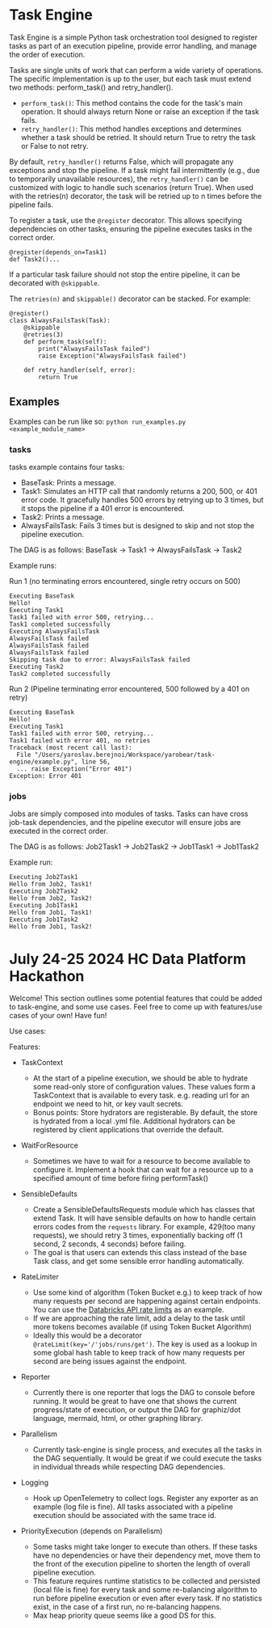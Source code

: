 # Task Engine

Task Engine is a simple Python task orchestration tool designed to register tasks as part of an execution pipeline, provide error handling, and manage the order of execution.

Tasks are single units of work that can perform a wide variety of operations. The specific implementation is up to the user, but each task must extend two methods: perform_task() and retry_handler().

- `perform_task()`: This method contains the code for the task's main operation. It should always return None or raise an exception if the task fails.
- `retry_handler()`: This method handles exceptions and determines whether a task should be retried. It should return True to retry the task or False to not retry.

By default, `retry_handler()` returns False, which will propagate any exceptions and stop the pipeline. If a task might fail intermittently (e.g., due to temporarily unavailable resources), the `retry_handler()` can be customized with logic to handle such scenarios (return True). When used with the retries(n) decorator, the task will be retried up to n times before the pipeline fails.

To register a task, use the `@register` decorator. This allows specifying dependencies on other tasks, ensuring the pipeline executes tasks in the correct order.

```
@register(depends_on=Task1)
def Task2()...
```

If a particular task failure should not stop the entire pipeline, it can be decorated with `@skippable`.

The `retries(n)` and `skippable()` decorator can be stacked. For example:

```
@register()
class AlwaysFailsTask(Task):
    @skippable
    @retries(3)
    def perform_task(self):
        print("AlwaysFailsTask failed")
        raise Exception("AlwaysFailsTask failed")
    
    def retry_handler(self, error):
        return True
```

## Examples

Examples can be run like so: `python run_examples.py <example_module_name>`


### tasks
tasks example contains four tasks:

- BaseTask: Prints a message.
- Task1: Simulates an HTTP call that randomly returns a 200, 500, or 401 error code. It gracefully handles 500 errors by retrying up to 3 times, but it stops the pipeline if a 401 error is encountered.
- Task2: Prints a message.
- AlwaysFailsTask: Fails 3 times but is designed to skip and not stop the pipeline execution.

The DAG is as follows: BaseTask -> Task1 -> AlwaysFailsTask -> Task2

Example runs:

Run 1 (no terminating errors encountered, single retry occurs on 500)
```
Executing BaseTask
Hello!
Executing Task1
Task1 failed with error 500, retrying...
Task1 completed successfully
Executing AlwaysFailsTask
AlwaysFailsTask failed
AlwaysFailsTask failed
AlwaysFailsTask failed
Skipping task due to error: AlwaysFailsTask failed
Executing Task2
Task2 completed successfully
```

Run 2 (Pipeline terminating error encountered, 500 followed by a 401 on retry)
```
Executing BaseTask
Hello!
Executing Task1
Task1 failed with error 500, retrying...
Task1 failed with error 401, no retries
Traceback (most recent call last):
  File "/Users/yaroslav.berejnoi/Workspace/yarobear/task-engine/example.py", line 56,
  ... raise Exception("Error 401")
Exception: Error 401
```

### jobs

Jobs are simply composed into modules of tasks. Tasks can have cross job-task dependencies, and the pipeline executor will ensure jobs are executed in the correct order.

The DAG is as follows: Job2Task1 -> Job2Task2 -> Job1Task1 -> Job1Task2

Example run:

```
Executing Job2Task1
Hello from Job2, Task1!
Executing Job2Task2
Hello from Job2, Task2!
Executing Job1Task1
Hello from Job1, Task1!
Executing Job1Task2
Hello from Job1, Task2!
```

# July 24-25 2024 HC Data Platform Hackathon

Welcome! This section outlines some potential features that could be added to task-engine, and some use cases. Feel free to come up with features/use cases of your own!
Have fun!

Use cases:

Features:

- TaskContext
  - At the start of a pipeline execution, we should be able to hydrate some read-only store of configuration values. These values form a TaskContext that is available to every task. e.g. reading url for an endpoint we need to hit, or key vault secrets.
  - Bonus points: Store hydrators are registerable. By default, the store is hydrated from a local .yml file. Additional hydrators can be registered by client applications that override the default.

- WaitForResource
  - Sometimes we have to wait for a resource to become available to configure it. Implement a hook that can wait for a resource up to a specified amount of time before firing performTask()

- SensibleDefaults
  - Create a SensibleDefaultsRequests module which has classes that extend Task. It will have sensible defaults on how to handle certain errors codes from the `requests` library. For example, 429(too many requests), we should retry 3 times, exponentially backing off (1 second, 2 seconds, 4 seconds) before failing.
  - The goal is that users can extends this class instead of the base Task class, and get some sensible error handling automatically.

- RateLimiter
  - Use some kind of algorithm (Token Bucket e.g.) to keep track of how many requests per second are happening against certain endpoints. You can use the [Databricks API rate limits](https://docs.databricks.com/en/resources/limits.html#limits-api-rate-limits) as an example.
  - If we are approaching the rate limit, add a delay to the task until more tokens becomes available (if using Token Bucket Algorithm)
  - Ideally this would be a decorator `@rateLimit(key='/'jobs/runs/get')`. The key is used as a lookup in some global hash table to keep track of how many requests per second are being issues against the endpoint.

- Reporter
  - Currently there is one reporter that logs the DAG to console before running. It would be great to have one that shows the current progress/state of execution, or output the DAG for graphiz/dot language, mermaid, html, or other graphing library.

- Parallelism
  - Currently task-engine is single process, and executes all the tasks in the DAG sequentially. It would be great if we could execute the tasks in individual threads while respecting DAG dependencies.

- Logging
  - Hook up OpenTelemetry to collect logs. Register any exporter as an example (log file is fine). All tasks associated with a pipeline execution should be associated with the same trace id.

- PriorityExecution (depends on Parallelism)
  - Some tasks might take longer to execute than others. If these tasks have no dependencies or have their dependency met, move them to the front of the execution pipeline to shorten the length of overall pipeline execution.
  - This feature requires runtime statistics to be collected and persisted (local file is fine) for every task and some re-balancing algorithm to run before pipeline execution or even after every task. If no statistics exist, in the case of a first run, no re-balancing happens.
  - Max heap priority queue seems like a good DS for this.